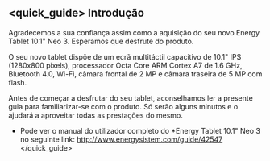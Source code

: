 ## <quick_guide> Introdução

Agradecemos a sua confiança assim como a aquisição do seu novo Energy Tablet 10.1" Neo 3. Esperamos que desfrute do produto.

O seu novo tablet dispõe de um ecrã multitáctil capacitivo de 10.1" IPS (1280x800 pixels), processador Octa Core ARM Cortex A7 de 1.6 GHz, Bluetooth 4.0, Wi-Fi, câmara frontal de 2 MP e câmara traseira de 5 MP com flash.

Antes de começar a desfrutar do seu tablet, aconselhamos ler a presente guia para familiarizar-se com o produto. Só serão alguns minutos e o ajudará a aproveitar todas as prestações do mesmo.

* Pode ver o manual do utilizador completo do *Energy Tablet 10.1" Neo 3 no seguinte link: http://www.energysistem.com/guide/42547
 </unique> </quick_guide>

